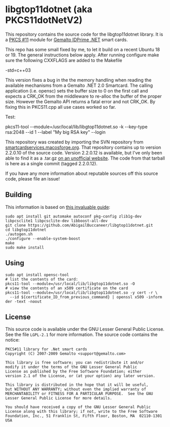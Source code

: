 # libgtop11dotnet (aka PKCS11dotNetV2)

This repository contains the source code for the libgtop11dotnet library.
It is a [PKCS #11](https://en.wikipedia.org/wiki/PKCS_11) module for [Gemalto IDPrime .NET](http://www.gemalto.com/products/dotnet_card/index.html) smart cards.

This repo has some small fixed by me, to let it build on a recent Ubuntu 18 or 19. The general instructions below apply.
After running configure make sure the following CXXFLAGS are added to the Makefile

-std=c++03

This version fixes a bug in the the memory handling when reading the available mechanisms from a Gemalto .NET 2.0 Smartcard.
The calling application (i.e. opensc) sets the buffer size to 0 on the first call and expects a CRK_OK from the middleware to re-alloc the buffer of the proper size. However the Gemalto API returns a fatal error and not CRK_OK. By fixing this in PKCS11.cpp all use cases worked so far.

Test:

pkcs11-tool --module=/usr/local/lib/libgtop11dotnet.so -k --key-type rsa:2048 --id 1 --label "My big RSA key" --login

This repository was created by importing the SVN repository from [smartcardservices.macosforge.org](https://svn.macosforge.org/repository/smartcardservices).
That repository contains up to version 2.2.0.10 of the source code. Version 2.2.0.12 is available, but I've only been able to find it as a .tar.gz [on an unofficial website](https://www.nemid.nu/dk-da/support/aktiver_nemid/aktiver_nemid_paa_hardware/installer_driver/drivers/libgtop11dotnet_2.2.0.12.tar.gz).
The code from that tarball is here as a single commit (tagged 2.2.0.12).

If you have any more information about reputable sources off this source code, please file an issue!

## Building

This information is based on [this invaluable guide](https://stomp.colorado.edu/blog/blog/2014/06/02/on-building-the-gemalto-net-pkcs-11-module-for-linux/):

```
sudo apt install git automake autoconf pkg-config zlib1g-dev libpcsclite1 libpcsclite-dev libboost-all-dev 
git clone https://github.com/AbigailBuccaneer/libgtop11dotnet.git
cd libgtop11dotnet
./autogen.sh
./configure --enable-system-boost
make
sudo make install
```

## Using

```
sudo apt install opensc-tool
# list the contents of the card:
pkcs11-tool --module=/usr/local/lib/libgtop11dotnet.so -O
# view the contents of an x509 certificate on the card
pkcs11-tool --module=/usr/local/lib/libgtop11dotnet.so -y cert -r \
  --id ${certificate_ID_from_previous_command} | openssl x509 -inform der -text -noout
```

## License

This source code is available under the GNU Lesser General Public License.
See the file `LGPL-2.1` for more information.
The source code contains the notice:

```
PKCS#11 library for .Net smart cards
Copyright (C) 2007-2009 Gemalto <support@gemalto.com>

This library is free software; you can redistribute it and/or
modify it under the terms of the GNU Lesser General Public
License as published by the Free Software Foundation; either
version 2.1 of the License, or (at your option) any later version.

This library is distributed in the hope that it will be useful,
but WITHOUT ANY WARRANTY; without even the implied warranty of
MERCHANTABILITY or FITNESS FOR A PARTICULAR PURPOSE.  See the GNU
Lesser General Public License for more details.

You should have received a copy of the GNU Lesser General Public
License along with this library; if not, write to the Free Software
Foundation, Inc., 51 Franklin St, Fifth Floor, Boston, MA  02110-1301  USA
```
